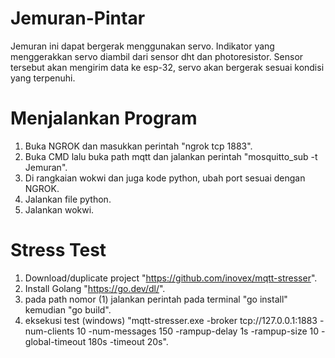 # Jemuran-Pintar
Jemuran ini dapat bergerak menggunakan servo. Indikator yang menggerakkan servo diambil dari sensor dht dan photoresistor. Sensor tersebut akan mengirim data ke esp-32,  servo akan bergerak sesuai kondisi yang terpenuhi.


# Menjalankan Program
1. Buka NGROK dan masukkan perintah "ngrok tcp 1883".
2. Buka CMD lalu buka path mqtt dan jalankan perintah "mosquitto_sub -t Jemuran".
3. Di rangkaian wokwi dan juga kode python, ubah port sesuai dengan NGROK.
4. Jalankan file python.
5. Jalankan wokwi.

# Stress Test
1. Download/duplicate project "https://github.com/inovex/mqtt-stresser".
2. Install Golang "https://go.dev/dl/".
3. pada path nomor (1) jalankan perintah pada terminal "go install" kemudian "go build".
4. eksekusi test (windows) "mqtt-stresser.exe -broker tcp://127.0.0.1:1883 -num-clients 10 -num-messages 150 -rampup-delay 1s -rampup-size 10 -global-timeout 180s -timeout 20s".
